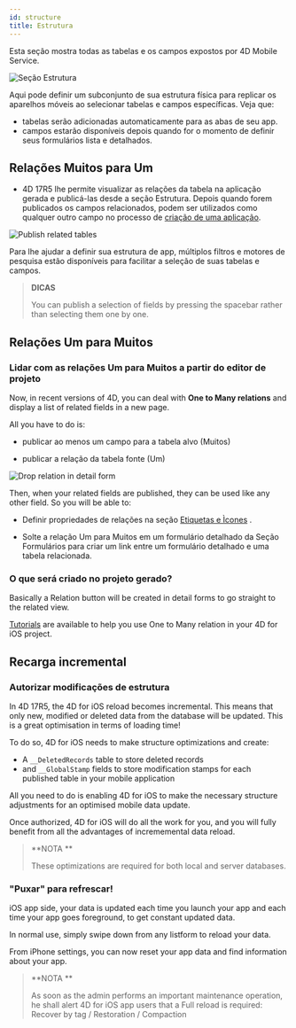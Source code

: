 ```yaml
---
id: structure
title: Estrutura
---
```


Esta seção mostra todas as tabelas e os campos expostos por 4D Mobile Service.

![Seção Estrutura](assets/en/project-editor/Structure-section-4D-for-iOS.png)

Aqui pode definir um subconjunto de sua estrutura física para replicar os aparelhos móveis ao selecionar tabelas e campos específicas. Veja que:

* tabelas serão adicionadas automaticamente para as abas de seu app.
* campos estarão disponíveis depois quando for o momento de definir seus formulários lista e detalhados.

## Relações Muitos para Um

* 4D 17R5 lhe permite visualizar as relações da tabela na aplicação gerada e publicá-las desde a seção Estrutura. Depois quando forem publicados os campos relacionados, podem ser utilizados como qualquer outro campo no processo de [criação de uma aplicação](many-to-one-relations.html).

![Publish related tables](assets/en/project-editor/Structure-section-N-to-1-relations-4D-for-iOS.png)

Para lhe ajudar a definir sua estrutura de app, múltiplos filtros e motores de pesquisa estão disponíveis para facilitar a seleção de suas tabelas e campos.

> **DICAS**
> 
> You can publish a selection of fields by pressing the spacebar rather than selecting them one by one.


## Relações Um para Muitos

### Lidar com as relações Um para Muitos a partir do editor de projeto

Now, in recent versions of 4D, you can deal with **One to Many relations** and display a list of related fields in a new page.

All you have to do is:

* publicar ao menos um campo para a tabela alvo (Muitos)

* publicar a relação da tabela fonte (Um)

![Drop relation in detail form](assets/en/project-editor/Structure-1-to-N-relations-4D-for-iOS.png)

Then, when your related fields are published, they can be used like any other field. So you will be able to:

* Definir propriedades de relações na seção [Etiquetas e Ìcones](labels-and-icons.html#relations-properties) .

* Solte a relação Um para Muitos em um formulário detalhado da Seção Formulários para criar um link entre um formulário detalhado e uma tabela relacionada.

### O que será criado no projeto gerado?

Basically a Relation button will be created in detail forms to go straight to the related view.

[Tutorials](one-to-many-relations.html) are available to help you use One to Many relation in your 4D for iOS project.



## Recarga incremental

### Autorizar modificações de estrutura

In 4D 17R5, the 4D for iOS reload becomes incremental. This means that only new, modified or deleted data from the database will be updated. This is a great optimisation in terms of loading time!

To do so, 4D for iOS needs to make structure optimizations and create:

* A `__DeletedRecords` table to store deleted records
* and `__GlobalStamp` fields to store modification stamps for each published table in your mobile application

All you need to do is enabling 4D for iOS to make the necessary structure adjustments for an optimised mobile data update.

Once authorized, 4D for iOS will do all the work for you, and you will fully benefit from all the advantages of incrememental data reload.

> **NOTA **
> 
> These optimizations are required for both local and server databases.


### "Puxar" para refrescar!

iOS app side, your data is updated each time you launch your app and each time your app goes foreground, to get constant updated data.

In normal use, simply swipe down from any listform to reload your data.

From iPhone settings, you can now reset your app data and find information about your app.

> **NOTA **
> 
> As soon as the admin performs an important maintenance operation, he shall alert 4D for iOS app users that a Full reload is required: Recover by tag / Restoration / Compaction

